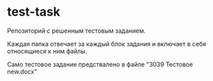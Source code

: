 # test-task
Репозиторий с решенным тестовым заданием.

Каждая папка отвечает за каждый блок задания и включает в себя относящиеся к ним файлы.

Само тестовое задание предствалено в файле "3039 Тестовое new.docx"
